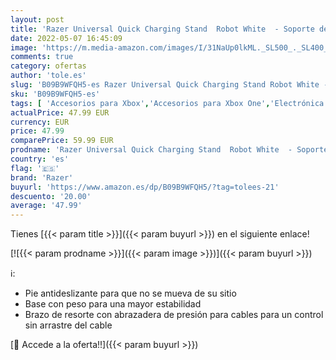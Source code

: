 ```yaml
---
layout: post
title: 'Razer Universal Quick Charging Stand  Robot White  - Soporte de carga rápida para mandos de Xbox  carga rápida  compatibilidad universal para mandos nuevos y antiguos  Blanco'
date: 2022-05-07 16:45:09
image: 'https://m.media-amazon.com/images/I/31NaUp0lkML._SL500_._SL400_.jpg'
comments: true
category: ofertas
author: 'tole.es'
slug: 'B09B9WFQH5-es Razer Universal Quick Charging Stand Robot White - Soporte...'
sku: 'B09B9WFQH5-es'
tags: [ 'Accesorios para Xbox','Accesorios para Xbox One','Electrónica','Hardware y juegos para Xbox One','Sistemas heredados','Sistemas heredados de Xbox','Videojuegos','Xbox: Juegos, consolas y accesorios','razer','xbox','🇪🇸', ]
actualPrice: 47.99 EUR
currency: EUR
price: 47.99
comparePrice: 59.99 EUR
prodname: 'Razer Universal Quick Charging Stand  Robot White  - Soporte de carga rápida para mandos de Xbox  carga rápida  compatibilidad universal para mandos nuevos y antiguos  Blanco'
country: 'es'
flag: '🇪🇸'
brand: 'Razer'
buyurl: 'https://www.amazon.es/dp/B09B9WFQH5/?tag=tolees-21'
descuento: '20.00'
average: '47.99'
---
```


Tienes [{{< param title >}}]({{< param buyurl >}}) en el siguiente enlace!

[![{{< param prodname >}}]({{< param image >}})]({{< param buyurl >}})

ℹ️:

- Pie antideslizante para que no se mueva de su sitio
- Base con peso para una mayor estabilidad
- Brazo de resorte con abrazadera de presión para cables para un control sin arrastre del cable

[🛒 Accede a la oferta!!]({{< param buyurl >}})
